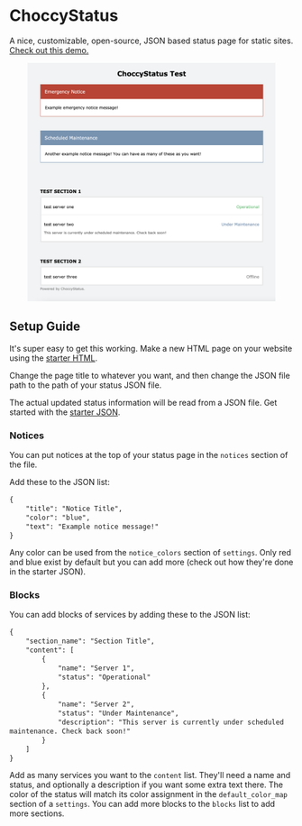 # ChoccyStatus

A nice, customizable, open-source, JSON based status page for static sites. [Check out this demo.](https://online.dilanxd.com/ChoccyStatus/test/choccytest.html)

<p align="center">
<img src="ChoccyStatusImage.png" width="440" height="423">
</p>

## Setup Guide

It's super easy to get this working. Make a new HTML page on your website using the [starter HTML](starter/status.html).

Change the page title to whatever you want, and then change the JSON file path to the path of your status JSON file.

The actual updated status information will be read from a JSON file. Get started with the [starter JSON](starter/status.json).

### Notices

You can put notices at the top of your status page in the `notices` section of the file.

Add these to the JSON list:
```
{
    "title": "Notice Title",
    "color": "blue",
    "text": "Example notice message!"
}
```
Any color can be used from the `notice_colors` section of `settings`. Only red and blue exist by default but you can add more (check out how they're done in the starter JSON).


### Blocks

You can add blocks of services by adding these to the JSON list:
```
{
    "section_name": "Section Title",
    "content": [
        {
            "name": "Server 1",
            "status": "Operational"
        },
        {
            "name": "Server 2",
            "status": "Under Maintenance",
            "description": "This server is currently under scheduled maintenance. Check back soon!"
        }
    ]
}
```
Add as many services you want to the `content` list. They'll need a name and status, and optionally a description if you want some extra text there. The color of the status will match its color assignment in the `default_color_map` section of a `settings`. You can add more blocks to the `blocks` list to add more sections.
